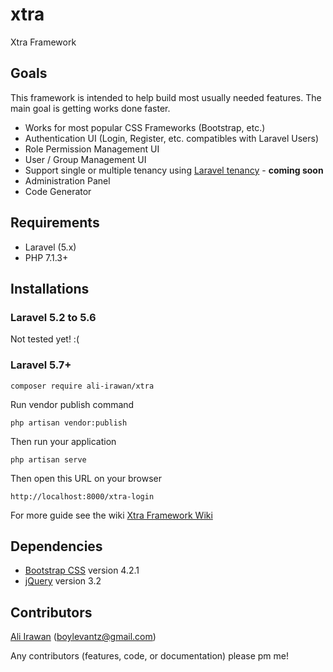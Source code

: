# xtra
Xtra Framework

## Goals
This framework is intended to help build most usually needed features. The main goal is getting works done faster.

* Works for most popular CSS Frameworks (Bootstrap, etc.)
* Authentication UI (Login, Register, etc. compatibles with Laravel Users)
* Role Permission Management UI
* User / Group Management UI
* Support single or multiple tenancy using [Laravel tenancy](https://github.com/hyn/multi-tenant) - **coming soon**
* Administration Panel
* Code Generator

## Requirements

* Laravel (5.x)
* PHP 7.1.3+

## Installations
### Laravel 5.2 to 5.6
Not tested yet! :(

### Laravel 5.7+
```
composer require ali-irawan/xtra
```
Run vendor publish command
```
php artisan vendor:publish
```
Then run your application
```
php artisan serve
```
Then open this URL on your browser
```
http://localhost:8000/xtra-login
```
For more guide see the wiki [Xtra Framework Wiki](https://github.com/ali-irawan/xtra/wiki)
## Dependencies

* [Bootstrap CSS](https://getbootstrap.com/) version 4.2.1
* [jQuery](https://jquery.com/) version 3.2

## Contributors
[Ali Irawan](https://github.com/ali-irawan) ([boylevantz@gmail.com](mailto:boylevantz@gmail.com))

Any contributors (features, code, or documentation) please pm me!
